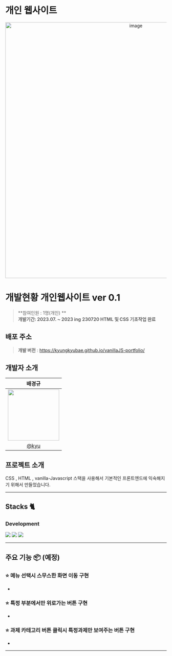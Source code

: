 # 개인 웹사이트

<div align="center">
<img width="800" alt="image" src="https://velog.velcdn.com/images/kyudeveloper/post/6786b46c-28a0-4385-9397-ceeeba854b79/image.png
">



</div>

# 개발현황 개인웹사이트 ver 0.1
> **참여인원 : 1명(개인) ** <br/> **개발기간: 2023.07. ~ 2023 ing**
> **230720 HTML 및 CSS 기초작업 완료**

## 배포 주소

> **개발 버전** : https://kyungkyubae.github.io/vanillaJS-portfolio/ <br>


## 개발자 소개



|      배경규       |                                                                                                               
| :------------------------------------------------------------------------------: |
|   <img width="160px" src="https://velog.velcdn.com/images/kyudeveloper/post/ffb11860-dcea-4b08-a2a2-bb7b22287998/image.png" />    |
|   [@kyu](https://github.com/kyungkyubae)   |


## 프로젝트 소개

CSS , HTML , vanilla-Javascript 스택을 사용해서 기본적인 프론트엔드에 익숙해지기 위해서 만들었습니다.






---

## Stacks 🐈


### Development
<div>
<img src="https://img.shields.io/badge/html5-E34F26?style=for-the-			badge&logo=html5&logoColor=white">
  <img src="https://img.shields.io/badge/css-1572B6?style=for-the-badge&logo=css3&logoColor=white">
  <img src="https://img.shields.io/badge/javascript-F7DF1E?style=for-the-badge&logo=javascript&logoColor=black">
</div>






---
## 주요 기능 📦 (예정)

### ⭐️ 메뉴 선택시 스무스한 화면 이동 구현
- 

### ⭐️ 특정 부분에서만 위로가는 버튼 구현
- 

### ⭐️ 과제 카테고리 버튼 클릭시 특정과제만 보여주는 버튼 구현
- 

---

